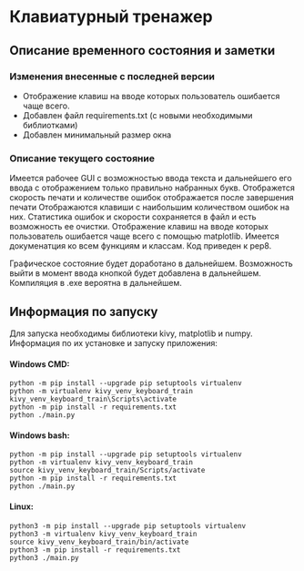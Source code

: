 # Клавиатурный тренажер

## Описание временного состояния и заметки

### Изменения внесенные с последней версии
* Отображение клавиш на вводе которых пользователь ошибается чаще всего.
* Добавлен файл requirements.txt (с новыми необходимыми библиотками)
* Добавлен минимальный размер окна

### Описание текущего состояние
Имеется рабочее GUI с возможностью ввода текста и дальнейшего его ввода с отображением только правильно набранных букв.
Отображется скорость печати и количестве ошибок отображается после завершения печати
Отображаются клавиши с наибольшим количеством ошибок на них.
Статистика ошибок и скорости сохраняется в файл и есть возможность ее очистки.
Отображение клавиш на вводе которых пользователь ошибается чаще всего с помощью matplotlib.
Имеется докуменатция ко всем функциям и классам.
Код приведен к pep8.

Графическое состояние будет доработано в дальнейшем.
Возможность выйти в момент ввода кнопкой будет добавлена в дальнейшем.
Компиляция в .exe вероятна в дальнейшем.

## Информация по запуску
Для запуска необходимы библиотеки kivy, matplotlib и numpy.
Информация по их установке и запуску приложения:

#### Windows CMD:

```
python -m pip install --upgrade pip setuptools virtualenv
python -m virtualenv kivy_venv_keyboard_train
kivy_venv_keyboard_train\Scripts\activate
python -m pip install -r requirements.txt
python ./main.py
```

#### Windows bash:

```
python -m pip install --upgrade pip setuptools virtualenv
python -m virtualenv kivy_venv_keyboard_train
source kivy_venv_keyboard_train/Scripts/activate
python -m pip install -r requirements.txt
python ./main.py
```

#### Linux:

```
python3 -m pip install --upgrade pip setuptools virtualenv
python3 -m virtualenv kivy_venv_keyboard_train
source kivy_venv_keyboard_train/bin/activate
python3 -m pip install -r requirements.txt
python3 ./main.py
```

